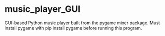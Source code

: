 # music_player_GUI
GUI-based Python music player built from the pygame mixer package. Must install pygame with pip install pygame before running this program.

